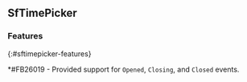 ## SfTimePicker

### Features
{:#sftimepicker-features}

*\#FB26019 - Provided support for `Opened`, `Closing`, and `Closed` events.
 